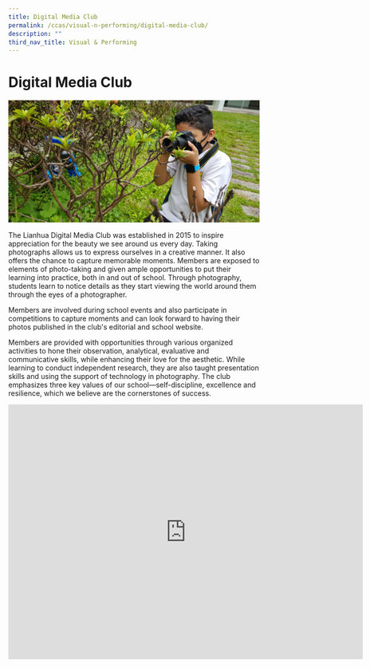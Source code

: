 ```yaml
---
title: Digital Media Club
permalink: /ccas/visual-n-performing/digital-media-club/
description: ""
third_nav_title: Visual & Performing
---
```

# **Digital Media Club**

![](/images/CCAs/Digital%20Media%20Club/Student%20in%20Action.jpg)

The Lianhua Digital Media Club was established in 2015 to inspire appreciation for the beauty we see around us every day. Taking photographs allows us to express ourselves in a creative manner. It also offers the chance to capture memorable moments. Members are exposed to elements of photo-taking and given ample opportunities to put their learning into practice, both in and out of school. Through photography, students learn to notice details as they start viewing the world around them through the eyes of a photographer.

  

Members are involved during school events and also participate in competitions to capture moments and can look forward to having their photos published in the club's editorial and school website.

  

Members are provided with opportunities through various organized activities to hone their observation, analytical, evaluative and communicative skills, while enhancing their love for the aesthetic. While learning to conduct independent research, they are also taught presentation skills and using the support of technology in photography. The club emphasizes three key values of our school—self-discipline, excellence and resilience, which we believe are the cornerstones of success.


<iframe width="711" height="511" src="https://www.youtube.com/embed/W1DbIu8_u3A" title="Photography Club" frameborder="0" allow="accelerometer; autoplay; clipboard-write; encrypted-media; gyroscope; picture-in-picture" allowfullscreen></iframe>